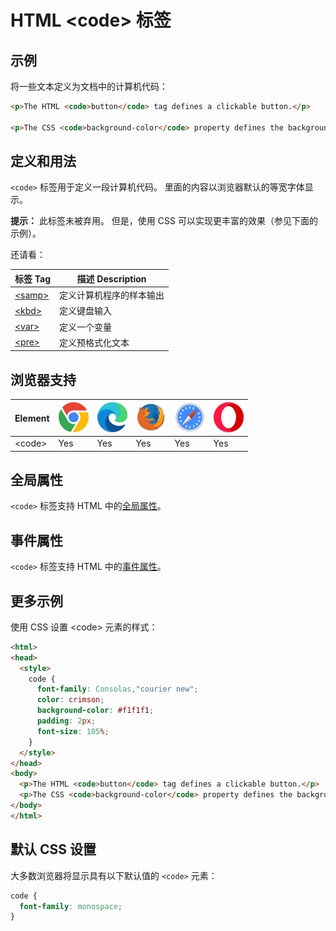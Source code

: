 HTML \<code> 标签
===

## 示例

将一些文本定义为文档中的计算机代码：

```html idoc:preview:iframe
<p>The HTML <code>button</code> tag defines a clickable button.</p>

<p>The CSS <code>background-color</code> property defines the background color of an element.</p>
```

## 定义和用法

`<code>` 标签用于定义一段计算机代码。 里面的内容以浏览器默认的等宽字体显示。

**提示：** 此标签未被弃用。 但是，使用 CSS 可以实现更丰富的效果（参见下面的示例）。

还请看：

| 标签 Tag | 描述 Description |
| ------ | ----- |
| [\<samp>](./samp.md) | 定义计算机程序的样本输出 |
| [\<kbd>](./kbd.md)   | 定义键盘输入 |
| [\<var>](./var.md)   | 定义一个变量 |
| [\<pre>](./pre.md)   | 定义预格式化文本 |
<!--rehype:style=width: 100%; display: inline-table;-->

## 浏览器支持

| Element  | ![chrome][1] | ![edge][2] | ![firefox][3] | ![safari][4] | ![opera][5] |
| --------- | --- | --- | --- | --- | --- |
| \<code> | Yes | Yes | Yes | Yes | Yes |
<!--rehype:style=width: 100%; display: inline-table;-->

## 全局属性

`<code>` 标签支持 HTML 中的[全局属性](../reference/standardattributes.md)。

## 事件属性

`<code>` 标签支持 HTML 中的[事件属性](../reference/eventattributes.md)。

## 更多示例

使用 CSS 设置 \<code> 元素的样式：

```html idoc:preview:iframe
<html>
<head>
  <style>
    code {
      font-family: Consolas,"courier new";
      color: crimson;
      background-color: #f1f1f1;
      padding: 2px;
      font-size: 105%;
    }
  </style>
</head>
<body>
  <p>The HTML <code>button</code> tag defines a clickable button.</p>
  <p>The CSS <code>background-color</code> property defines the background color of an element.</p>
</body>
</html>
```
<!--rehype:style=height: 120px;-->

## 默认 CSS 设置

大多数浏览器将显示具有以下默认值的 `<code>` 元素：

```css
code {
  font-family: monospace;
}
```

[1]: ../assets/chrome.svg
[2]: ../assets/edge.svg
[3]: ../assets/firefox.svg
[4]: ../assets/safari.svg
[5]: ../assets/opera.svg